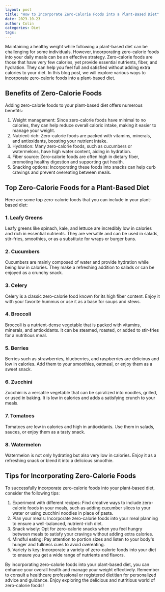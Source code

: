 ```yaml
---
layout: post
title: "How to Incorporate Zero-Calorie Foods into a Plant-Based Diet"
date: 2023-10-23
author: Colin
categories: Diet
tags: 
---
```


Maintaining a healthy weight while following a plant-based diet can be challenging for some individuals. However, incorporating zero-calorie foods into your daily meals can be an effective strategy. Zero-calorie foods are those that have very few calories, yet provide essential nutrients, fiber, and hydration. They can help you feel full and satisfied without adding extra calories to your diet. In this blog post, we will explore various ways to incorporate zero-calorie foods into a plant-based diet.

## Benefits of Zero-Calorie Foods

Adding zero-calorie foods to your plant-based diet offers numerous benefits:

1. Weight management: Since zero-calorie foods have minimal to no calories, they can help reduce overall caloric intake, making it easier to manage your weight.
2. Nutrient-rich: Zero-calorie foods are packed with vitamins, minerals, and antioxidants, boosting your nutrient intake.
3. Hydration: Many zero-calorie foods, such as cucumbers or watermelons, have high water content, aiding in hydration.
4. Fiber source: Zero-calorie foods are often high in dietary fiber, promoting healthy digestion and supporting gut health.
5. Snacking options: Incorporating these foods into snacks can help curb cravings and prevent overeating between meals.

## Top Zero-Calorie Foods for a Plant-Based Diet

Here are some top zero-calorie foods that you can include in your plant-based diet:

### 1. Leafy Greens

Leafy greens like spinach, kale, and lettuce are incredibly low in calories and rich in essential nutrients. They are versatile and can be used in salads, stir-fries, smoothies, or as a substitute for wraps or burger buns.

### 2. Cucumbers

Cucumbers are mainly composed of water and provide hydration while being low in calories. They make a refreshing addition to salads or can be enjoyed as a crunchy snack.

### 3. Celery

Celery is a classic zero-calorie food known for its high fiber content. Enjoy it with your favorite hummus or use it as a base for soups and stews.

### 4. Broccoli

Broccoli is a nutrient-dense vegetable that is packed with vitamins, minerals, and antioxidants. It can be steamed, roasted, or added to stir-fries for a nutritious meal.

### 5. Berries

Berries such as strawberries, blueberries, and raspberries are delicious and low in calories. Add them to your smoothies, oatmeal, or enjoy them as a sweet snack.

### 6. Zucchini

Zucchini is a versatile vegetable that can be spiralized into noodles, grilled, or used in baking. It is low in calories and adds a satisfying crunch to your meals.

### 7. Tomatoes

Tomatoes are low in calories and high in antioxidants. Use them in salads, sauces, or enjoy them as a tasty snack.

### 8. Watermelon

Watermelon is not only hydrating but also very low in calories. Enjoy it as a refreshing snack or blend it into a delicious smoothie.

## Tips for Incorporating Zero-Calorie Foods

To successfully incorporate zero-calorie foods into your plant-based diet, consider the following tips:

1. Experiment with different recipes: Find creative ways to include zero-calorie foods in your meals, such as adding cucumber slices to your water or using zucchini noodles in place of pasta.
2. Plan your meals: Incorporate zero-calorie foods into your meal planning to ensure a well-balanced, nutrient-rich diet.
3. Snack wisely: Opt for zero-calorie snacks when you feel hungry between meals to satisfy your cravings without adding extra calories.
4. Mindful eating: Pay attention to portion sizes and listen to your body's hunger and fullness cues to avoid overeating.
5. Variety is key: Incorporate a variety of zero-calorie foods into your diet to ensure you get a wide range of nutrients and flavors.

By incorporating zero-calorie foods into your plant-based diet, you can enhance your overall health and manage your weight effectively. Remember to consult a healthcare professional or registered dietitian for personalized advice and guidance. Enjoy exploring the delicious and nutritious world of zero-calorie foods!